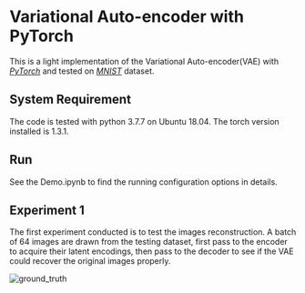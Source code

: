 # Variational Auto-encoder with PyTorch

This is a light implementation of the Variational Auto-encoder(VAE) with [_PyTorch_](https://pytorch.org/) and tested on [_MNIST_](http://yann.lecun.com/exdb/mnist/) dataset. 

## System Requirement

The code is tested with python 3.7.7 on Ubuntu 18.04. The torch version installed is 1.3.1. 

## Run

See the Demo.ipynb to find the running configuration options in details.

## Experiment 1

The first experiment conducted is to test the images reconstruction. A batch of 64 images are drawn from the testing dataset, first pass to the encoder to acquire their latent encodings, then pass to the decoder to see if the VAE could recover the original images properly.

![ground_truth](https://raw.githubusercontent.com/shib0li/Scalable-GPRN/master/figures/ground.png)
